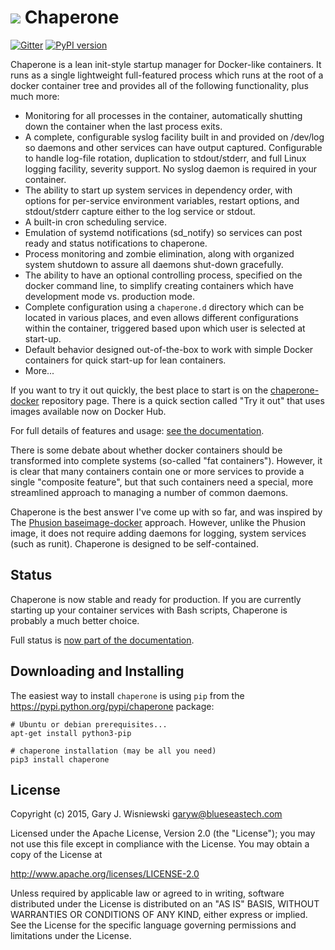
# ![](https://s.gravatar.com/avatar/62c4c783c4d7233c73f3a114578df650.jpg?s=50) Chaperone

[![Gitter](https://badges.gitter.im/Join_Chat.svg)](https://gitter.im/garywiz/chaperone?utm_source=badge&utm_medium=badge&utm_campaign=pr-badge&utm_content=badge) [![PyPI version](https://badge.fury.io/py/chaperone.svg)](https://badge.fury.io/py/chaperone)

Chaperone is a lean init-style startup manager for Docker-like containers.  It runs as a single lightweight full-featured process which runs at the root of a docker container tree and provides all of the following functionality, plus much more:

* Monitoring for all processes in the container, automatically shutting down the
  container when the last process exits.
* A complete, configurable syslog facility built in and provided on /dev/log
  so daemons and other services can have output captured.  Configurable
  to handle log-file rotation, duplication to stdout/stderr, and full Linux
  logging facility, severity support.  No syslog daemon is required in your
  container.
* The ability to start up system services in dependency order, with options
  for per-service environment variables, restart options, and stdout/stderr capture either
  to the log service or stdout.
* A built-in cron scheduling service.
* Emulation of systemd notifications (sd_notify) so services can post
  ready and status notifications to chaperone.
* Process monitoring and zombie elimination, along with organized system
  shutdown to assure all daemons shut-down gracefully.
* The ability to have an optional controlling process, specified on the 
  docker command line, to simplify creating containers which have development
  mode vs. production mode.
* Complete configuration using a ``chaperone.d`` directory which can be located
  in various places, and even allows different configurations
  within the container, triggered based upon which user is selected at start-up.
* Default behavior designed out-of-the-box to work with simple Docker containers
  for quick start-up for lean containers.
* More...

If you want to try it out quickly, the best place to start is on the
[chaperone-docker](https://github.com/garywiz/chaperone-docker) repository
page.  There is a quick section called "Try it out" that uses images
available now on Docker Hub.

For full details of features
and usage: [see the documentation](http://garywiz.github.io/chaperone/index.html).

There is some debate about whether docker containers should be transformed into
complete systems (so-called "fat containers").  However, it is clear that many
containers contain one or more services to provide a single "composite feature",
but that such containers need a special, more streamlined approach to managing
a number of common daemons.  

Chaperone is the best answer I've come up with so far, and was inspired by
The [Phusion baseimage-docker](http://phusion.github.io/baseimage-docker/) approach.
However, unlike the Phusion image, it does not require adding daemons for logging,
system services (such as runit).  Chaperone is designed to be self-contained.

Status
------

Chaperone is now stable and ready for production.  If you are currently starting up your
container services with Bash scripts, Chaperone is probably a much better choice. 

Full status is [now part of the documentation](http://garywiz.github.io/chaperone/status.html).

Downloading and Installing
--------------------------

The easiest way to install `chaperone` is using `pip` from the https://pypi.python.org/pypi/chaperone package:

    # Ubuntu or debian prerequisites...
    apt-get install python3-pip

    # chaperone installation (may be all you need)
    pip3 install chaperone

License
-------

Copyright (c) 2015, Gary J. Wisniewski <garyw@blueseastech.com>

Licensed under the Apache License, Version 2.0 (the "License");
you may not use this file except in compliance with the License.
You may obtain a copy of the License at

   http://www.apache.org/licenses/LICENSE-2.0

Unless required by applicable law or agreed to in writing, software
distributed under the License is distributed on an "AS IS" BASIS,
WITHOUT WARRANTIES OR CONDITIONS OF ANY KIND, either express or implied.
See the License for the specific language governing permissions and
limitations under the License.
